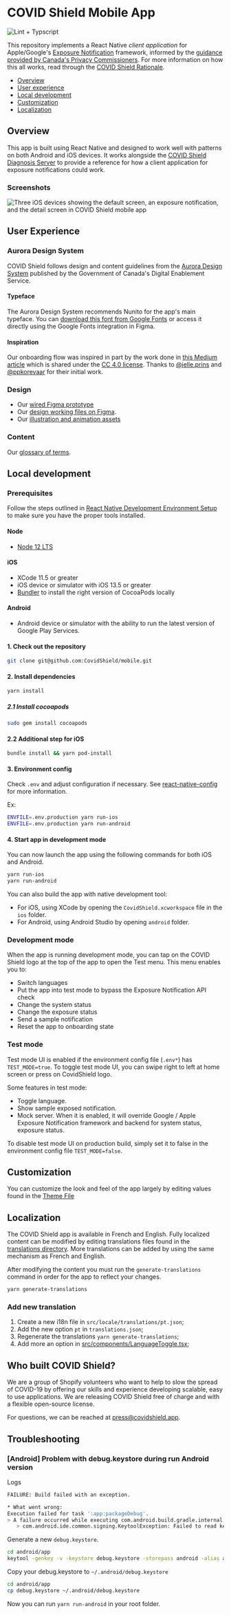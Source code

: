 # COVID Shield Mobile App

![Lint + Typscript](https://github.com/CovidShield/mobile/workflows/CI/badge.svg)

This repository implements a React Native _client application_ for Apple/Google's [Exposure
Notification](https://www.apple.com/covid19/contacttracing) framework, informed by the [guidance provided by Canada's Privacy Commissioners](https://priv.gc.ca/en/opc-news/speeches/2020/s-d_20200507/). For more information on how this all works, read through the [COVID Shield Rationale](https://github.com/CovidShield/rationale).

- [Overview](#overview)
- [User experience](#user-experience)
- [Local development](#local-development)
- [Customization](#customization)
- [Localization](#localization)

## Overview

This app is built using React Native and designed to work well with patterns on both Android and iOS devices. It works alongside the [COVID Shield Diagnosis Server](https://github.com/CovidShield/backend) to provide a reference for how a client application for exposure notifications could work.

### Screenshots

![Three iOS devices showing the default screen, an exposure notification, and the detail screen in COVID Shield mobile app](https://github.com/CovidShield/rationale/raw/master/assets/ios-screens.png)

## User Experience

### Aurora Design System

COVID Shield follows design and content guidelines from the [Aurora Design System](https://design.gccollab.ca/) published by the Government of Canada's Digital Enablement Service.

#### Typeface

The Aurora Design System recommends Nunito for the app's main typeface. You can [download this font from Google Fonts](https://fonts.google.com/specimen/Nunito) or access it directly using the Google Fonts integration in Figma.

#### Inspiration

Our onboarding flow was inspired in part by the work done in [this Medium article](https://onezero.medium.com/openui-a6b9c3d741de) which is shared under the [CC 4.0 license](https://creativecommons.org/licenses/by/4.0/). Thanks to [@jelle.prins](https://twitter.com/jelleprins) and [@ppkorevaar](https://twitter.com/ppkorevaar) for their initial work.

### Design

- Our [wired Figma prototype](https://www.figma.com/proto/b76OYDhkTKJCaqDfVQybQY/Open-Source-COVID-Shield?node-id=324%3A3825&viewport=387%2C570%2C0.125&scaling=scale-down)
- Our [design working files on Figma](https://www.figma.com/file/b76OYDhkTKJCaqDfVQybQY/Open-Source-COVID-Shield?node-id=1%3A18).
- Our [illustration and animation assets](design/)

### Content

Our [glossary of terms](https://github.com/CovidShield/rationale/blob/master/GLOSSARY.md).

## Local development

### Prerequisites

Follow the steps outlined in [React Native Development Environment Setup](https://reactnative.dev/docs/environment-setup) to make sure you have the proper tools installed.

#### Node

- [Node 12 LTS](https://nodejs.org/en/download/)

#### iOS

- XCode 11.5 or greater
- iOS device or simulator with iOS 13.5 or greater
- [Bundler](https://bundler.io/) to install the right version of CocoaPods locally

#### Android

- Android device or simulator with the ability to run the latest version of Google Play Services.

#### 1. Check out the repository

```bash
git clone git@github.com:CovidShield/mobile.git
```

#### 2. Install dependencies

```bash
yarn install
```

##### 2.1 Install cocoapods

```bash
sudo gem install cocoapods
```

#### 2.2 Additional step for iOS

```bash
bundle install && yarn pod-install
```

#### 3. Environment config

Check `.env` and adjust configuration if necessary. See [react-native-config](https://www.npmjs.com/package/react-native-config#different-environments) for more information.

Ex:

```bash
ENVFILE=.env.production yarn run-ios
ENVFILE=.env.production yarn run-android
```

#### 4. Start app in development mode

You can now launch the app using the following commands for both iOS and Android.

```bash
yarn run-ios
yarn run-android
```

You can also build the app with native development tool:

- For iOS, using XCode by opening the `CovidShield.xcworkspace` file in the `ios` folder.
- For Android, using Android Studio by opening `android` folder.

### Development mode

When the app is running development mode, you can tap on the COVID Shield logo at the top of the app to open the Test menu. This menu enables you to:

- Switch languages
- Put the app into test mode to bypass the Exposure Notification API check
- Change the system status
- Change the exposure status
- Send a sample notification
- Reset the app to onboarding state

### Test mode

Test mode UI is enabled if the environment config file (`.env*`) has `TEST_MODE=true`. To toggle test mode UI, you can swipe right to left at home screen or press on CovidShield logo.

Some features in test mode:

- Toggle language.
- Show sample exposed notification.
- Mock server. When it is enabled, it will override Google / Apple Exposure Notification framework and backend for system status, exposure status.

To disable test mode UI on production build, simply set it to false in the environment config file `TEST_MODE=false`.

## Customization

You can customize the look and feel of the app largely by editing values found in the [Theme File](https://github.com/CovidShield/mobile/blob/master/src/shared/theme.ts)

## Localization

The COVID Shield app is available in French and English. Fully localized content can be modified by editing translations files found in the [translations directory](https://github.com/CovidShield/mobile/tree/master/src/locale/translations). More translations can be added by using the same mechanism as French and English.

After modifying the content you must run the `generate-translations` command in order for the app to reflect your changes.

```bash
yarn generate-translations
```

### Add new translation

1. Create a new i18n file in `src/locale/translations/pt.json`;
2. Add the new option `pt` in `translations.json`;
3. Regenerate the translations `yarn generate-translations`;
4. Add more an option in [src/components/LanguageToggle.tsx](./src/components/LanguageToggle.tsx);

## Who built COVID Shield?

We are a group of Shopify volunteers who want to help to slow the spread of COVID-19 by offering our
skills and experience developing scalable, easy to use applications. We are releasing COVID Shield
free of charge and with a flexible open-source license.

For questions, we can be reached at <press@covidshield.app>.

## Troubleshooting

### [Android] Problem with debug.keystore during run Android version

Logs

```bash
FAILURE: Build failed with an exception.

* What went wrong:
Execution failed for task ':app:packageDebug'.
> A failure occurred while executing com.android.build.gradle.internal.tasks.Workers$ActionFacade
   > com.android.ide.common.signing.KeytoolException: Failed to read key AndroidDebugKey from store "/Users/YOUR_USER/.android/debug.keystore": keystore password was incorrect
```

Generate a new `debug.keystore`.

```bash
cd android/app
keytool -genkey -v -keystore debug.keystore -storepass android -alias androiddebugkey -keypass android -keyalg RSA -keysize 2048 -validity 10000
```

Copy your debug.keystore to `~/.android/debug.keystore`

```bash
cd android/app
cp debug.keystore ~/.android/debug.keystore
```

Now you can run `yarn run-android` in your root folder.
